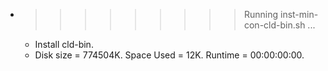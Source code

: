 * >>>>>>>>> Running inst-min-con-cld-bin.sh ...
  * Install cld-bin.
  * Disk size = 774504K. Space Used = 12K. Runtime = 00:00:00:00.
